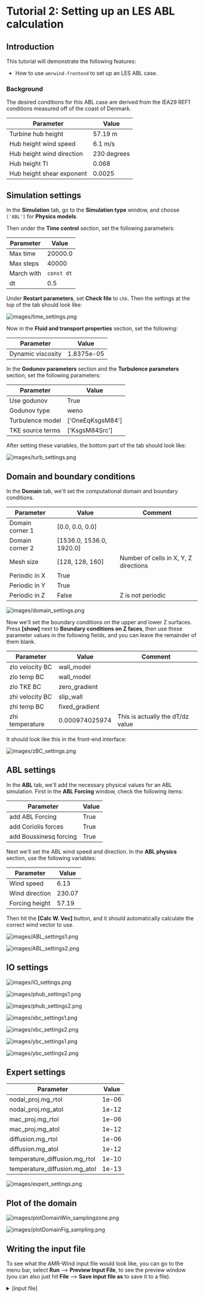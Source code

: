 # Tutorial 2: Setting up an LES ABL calculation

<!-- NOTE: The tutorial is actually generated by make_tutorial2setup.py -->

<!--INTROTEXTSETUP-->
## Introduction

This tutorial will demonstrate the following features: 
- How to use `amrwind-frontend` to set up an LES ABL case.

### Background

The desired conditions for this ABL case are derived from the IEA29
REF1 conditions measured off of the coast of Denmark.  

| Parameter                 | Value       |
| ---                       | ---         |
| Turbine hub height        | 57.19 m     |
| Hub height wind speed     | 6.1 m/s     |
| Hub height wind direction | 230 degrees |
| Hub height TI             | 0.068       |
| Hub height shear exponent | 0.0025      |
<!--INTROTEXTEND-->

## Simulation settings

In the **Simulation** tab, go to the **Simulation type** window, and 
choose `['ABL']` for **Physics models**.

Then under the **Time control** section, set the following parameters:

| Parameter  | Value            |
| ---        | ---              |
| Max time   | 20000.0 |
| Max steps  | 40000  |
| March with | `const dt` |
| dt         | 0.5  |

Under **Restart parameters**, set **Check file** to `chk`.
Then the settings at the top of the tab should look like:  

![images/time_settings.png](images/time_settings.png)

Now in the **Fluid and transport properties** section, set the
following:

| Parameter         | Value                 |
| ---               | ---                   |
| Dynamic viscosity | 1.8375e-05 |

In the **Godunov parameters** section and the **Turbulence
parameters** section, set the following parameters:

| Parameter        | Value                 |
| ---              | ---                   |
| Use godunov      | True  |
| Godunov type     | weno |
| Turbulence model | ['OneEqKsgsM84']    |
| TKE source terms | ['KsgsM84Src']    |

After setting these variables, the bottom part of the tab should look
like:

![images/turb_settings.png](images/turb_settings.png)

## Domain and boundary conditions

In the **Domain** tab, we'll set the computational domain and boundary
conditions.

| Parameter       | Value              | Comment                               |
| ---             | ---                | ---                                   |
| Domain corner 1 | [0.0, 0.0, 0.0] |                                       |
| Domain corner 2 | [1536.0, 1536.0, 1920.0] |                                       |
| Mesh size       | [128, 128, 160]       | Number of cells in X, Y, Z directions |
| Periodic in X   | True     |                                       |
| Periodic in Y   | True     |                                       |
| Periodic in Z   | False     | Z is not periodic                     |


![images/domain_settings.png](images/domain_settings.png)

Now we'll set the boundary conditions on the upper and lower Z
surfaces. Press **[show]** next to **Boundary conditions on Z faces**,
then use these parameter values in the following fields, and you can
leave the remainder of them blank.

| Parameter       | Value                  | Comment                          |
| ---             | ---                    | ---                              |
| zlo velocity BC | wall_model             |                                  |
| zlo temp BC     | wall_model |                                  |
| zlo TKE BC      | zero_gradient         |                                  |
| zhi velocity BC | slip_wall             |                                  |
| zhi temp BC     | fixed_gradient |                                  |
| zhi temperature | 0.000974025974      | This is actually the dT/dz value |


It should look like this in the front-end interface:
	
![images/zBC_settings.png](images/zBC_settings.png)

## ABL settings

In the **ABL** tab, we'll add the necessary physical values for an ABL
simulation.  First in the **ABL Forcing** window, check the following
items:

| Parameter              | Value               |
| ---                    | ---                 |
| add ABL Forcing        | True        |
| add Coriolis forces    | True   |
| add Boussinesq forcing | True |

Next we'll set the ABL wind speed and direction.  In the **ABL
physics** section, use the following variables:

| Parameter      | Value                           |
| ---            | ---                             |
| Wind speed     | 6.13                 |
| Wind direction | 230.07                   |
| Forcing height | 57.19 |

 Then hit the **[Calc W. Vec]** button, and it should automatically
 calculate the correct wind vector to use.

![images/ABL_settings1.png](images/ABL_settings1.png)

![images/ABL_settings2.png](images/ABL_settings2.png)

## IO settings

![images/IO_settings.png](images/IO_settings.png)

![images/phub_settings1.png](images/phub_settings1.png)

![images/phub_settings2.png](images/phub_settings2.png)

![images/xbc_settings1.png](images/xbc_settings1.png)

![images/xbc_settings2.png](images/xbc_settings2.png)

![images/ybc_settings1.png](images/ybc_settings1.png)

![images/ybc_settings2.png](images/ybc_settings2.png)

## Expert settings

| Parameter                     | Value                           |
| ---                           | ---                             |
| nodal_proj.mg_rtol            | 1e-06            |
| nodal_proj.mg_atol            | 1e-12            |
| mac_proj.mg_rtol              | 1e-06              |
| mac_proj.mg_atol              | 1e-12              |
| diffusion.mg_rtol             | 1e-06             |
| diffusion.mg_atol             | 1e-12             |
| temperature_diffusion.mg_rtol | 1e-10 |
| temperature_diffusion.mg_atol | 1e-13 |

![images/expert_settings.png](images/expert_settings.png)

## Plot of the domain

![images/plotDomainWin_samplingzone.png](images/plotDomainWin_samplingzone.png)

![images/plotDomainFig_sampling.png](images/plotDomainFig_sampling.png)

## Writing the input file

To see what the AMR-Wind input file would look like, you can go to the
menu bar, select **Run** --> **Preview Input File**, to see the
preview window (you can also just hit **File** --> **Save input file
as** to save it to a file).

<details>
  <summary>[input file]</summary>
<pre>
# --- Simulation time control parameters ---
time.stop_time                           = 20000.0             # Max (simulated) time to evolve [s]
time.max_step                            = 40000               
time.fixed_dt                            = 0.5                 # Fixed timestep size (in seconds). If negative, then time.cfl is used
time.checkpoint_interval                 = 2000                
incflo.physics                           = ABL                 # List of physics models to include in simulation.
incflo.verbose                           = 3                   
io.check_file                            = chk                 
incflo.use_godunov                       = true                
incflo.godunov_type                      = weno                
turbulence.model                         = OneEqKsgsM84        
TKE.source_terms                         = KsgsM84Src          
nodal_proj.mg_rtol                       = 1e-06               
nodal_proj.mg_atol                       = 1e-12               
mac_proj.mg_rtol                         = 1e-06               
mac_proj.mg_atol                         = 1e-12               
diffusion.mg_rtol                        = 1e-06               
diffusion.mg_atol                        = 1e-12               
temperature_diffusion.mg_rtol            = 1e-10               
temperature_diffusion.mg_atol            = 1e-13               
incflo.gravity                           = 0.0 0.0 -9.81       # Gravitational acceleration vector (x,y,z) [m/s^2]
incflo.density                           = 1.0                 # Fluid density [kg/m^3]
transport.viscosity                      = 1.8375e-05          # Fluid dynamic viscosity [kg/m-s]
transport.laminar_prandtl                = 0.7                 # Laminar prandtl number
transport.turbulent_prandtl              = 0.3333              # Turbulent prandtl number
# --- Geometry and Mesh ---
geometry.prob_lo                         = 0.0 0.0 0.0         
geometry.prob_hi                         = 1536.0 1536.0 1920.0
amr.n_cell                               = 128 128 160         # Number of cells in x, y, and z directions
amr.max_level                            = 0                   
geometry.is_periodic                     = 1 1 0               
zlo.type                                 = wall_model          
zlo.temperature_type                     = wall_model          
zlo.tke_type                             = zero_gradient       
zhi.type                                 = slip_wall           
zhi.temperature_type                     = fixed_gradient      
zhi.temperature                          = 0.000974025974      
# --- ABL parameters ---
ICNS.source_terms                        = ABLForcing BoussinesqBuoyancy CoriolisForcing 
ABL.stats_output_frequency               = 1                   
ABL.stats_output_format                  = netcdf              
incflo.velocity                          = 4.70066290054 3.93454804209 0.0
ABLForcing.abl_forcing_height            = 57.19               
ABL.kappa                                = 0.4                 
ABL.normal_direction                     = 2                   
ABL.surface_roughness_z0                 = 0.0001              
ABL.reference_temperature                = 288.15              
ABL.surface_temp_rate                    = 0.0                 
ABL.surface_temp_flux                    = 0.0122096146646     # Surface temperature flux [K-m/s]
ABL.mo_beta_m                            = 16.0                # Monin-Obukhov Beta m parameter
ABL.mo_gamma_m                           = 5.0                 # Monin-Obukhov Gamma m parameter
ABL.mo_gamma_h                           = 5.0                 # Monin-Obukhov Gamma h parameter
ABL.random_gauss_mean                    = 0.0                 
ABL.random_gauss_var                     = 1.0                 
CoriolisForcing.latitude                 = 55.49               
CoriolisForcing.rotational_time_period   = 86164.0900027       
CoriolisForcing.north_vector             = 0.0 1.0 0.0         
CoriolisForcing.east_vector              = 1.0 0.0 0.0         
BoussinesqBuoyancy.reference_temperature = 288.15              
ABL.temperature_heights                  = 1050.0 1150.0 1920.0
ABL.temperature_values                   = 288.15 296.15 296.9 
ABL.perturb_velocity                     = false               
ABL.perturb_temperature                  = false               
time.plot_interval                       = 2000                
io.plot_file                             = plt                 
io.KE_int                                = -1                  
incflo.post_processing                   = sampling            
# --- Sampling parameters ---
sampling.output_frequency                = 100                 
sampling.fields                          = velocity temperature
#---- sample defs ----
sampling.labels                          = p_hub xbc ybc       
sampling.p_hub.type                      = PlaneSampler        
sampling.p_hub.num_points                = 129 129             
sampling.p_hub.origin                    = 0.0 0.0 0.0         
sampling.p_hub.axis1                     = 1536.0 0.0 0.0      
sampling.p_hub.axis2                     = 0.0 1536.0 0.0      
sampling.p_hub.normal                    = 0.0 0.0 1.0         
sampling.p_hub.offsets                   = 17        28.5      41        57        77        90
sampling.xbc.type                        = PlaneSampler        
sampling.xbc.num_points                  = 257 161             
sampling.xbc.origin                      = 0.0 0.0 0.0         
sampling.xbc.axis1                       = 0.0 1536.0 0.0      
sampling.xbc.axis2                       = 0.0 0.0 1920.0      
sampling.xbc.normal                      = 1.0 0.0 0.0         
sampling.xbc.offsets                     = 0.0 1536            
sampling.ybc.type                        = PlaneSampler        
sampling.ybc.num_points                  = 257 161             
sampling.ybc.origin                      = 0.0 0.0 0.0         
sampling.ybc.axis1                       = 1536.0 0.0 0.0      
sampling.ybc.axis2                       = 0.0 0.0 1920.0      
sampling.ybc.normal                      = 0.0 1.0 0.0         
sampling.ybc.offsets                     = 0.0 1536            
#---- extra params ----
#== END AMR-WIND INPUT ==
</pre>
</details>

